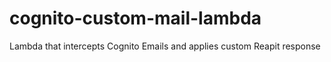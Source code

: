 # cognito-custom-mail-lambda
Lambda that intercepts Cognito Emails and applies custom Reapit response
